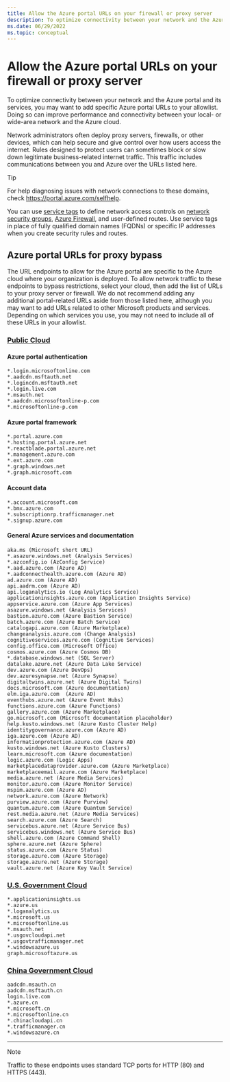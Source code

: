 ```yaml
---
title: Allow the Azure portal URLs on your firewall or proxy server
description: To optimize connectivity between your network and the Azure portal and its services, we recommend you add these URLs to your allowlist.
ms.date: 06/29/2022
ms.topic: conceptual
---
```


# Allow the Azure portal URLs on your firewall or proxy server

To optimize connectivity between your network and the Azure portal and its services, you may want to add specific Azure portal URLs to your allowlist. Doing so can improve performance and connectivity between your local- or wide-area network and the Azure cloud.

Network administrators often deploy proxy servers, firewalls, or other devices, which can help secure and give control over how users access the internet. Rules designed to protect users can sometimes block or slow down legitimate business-related internet traffic. This traffic includes communications between you and Azure over the URLs listed here.

> [!TIP]
> For help diagnosing issues with network connections to these domains, check https://portal.azure.com/selfhelp.

You can use [service tags](../virtual-network/service-tags-overview.md) to define network access controls on [network security groups](../virtual-network/network-security-groups-overview.md), [Azure Firewall](../firewall/service-tags.md), and user-defined routes. Use service tags in place of fully qualified domain names (FQDNs) or specific IP addresses when you create security rules and routes.

## Azure portal URLs for proxy bypass

The URL endpoints to allow for the Azure portal are specific to the Azure cloud where your organization is deployed. To allow network traffic to these endpoints to bypass restrictions, select your cloud, then add the list of URLs to your proxy server or firewall. We do not recommend adding any additional portal-related URLs aside from those listed here, although you may want to add URLs related to other Microsoft products and services. Depending on which services you use, you may not need to include all of these URLs in your allowlist.

### [Public Cloud](#tab/public-cloud)

#### Azure portal authentication

```
*.login.microsoftonline.com
*.aadcdn.msftauth.net
*.logincdn.msftauth.net
*.login.live.com
*.msauth.net
*.aadcdn.microsoftonline-p.com
*.microsoftonline-p.com
```

#### Azure portal framework

```
*.portal.azure.com
*.hosting.portal.azure.net
*.reactblade.portal.azure.net
*.management.azure.com
*.ext.azure.com
*.graph.windows.net
*.graph.microsoft.com
```

#### Account data

```
*.account.microsoft.com
*.bmx.azure.com
*.subscriptionrp.trafficmanager.net
*.signup.azure.com
```
 
#### General Azure services and documentation

```
aka.ms (Microsoft short URL)
*.asazure.windows.net (Analysis Services)
*.azconfig.io (AzConfig Service)
*.aad.azure.com (Azure AD)
*.aadconnecthealth.azure.com (Azure AD)
ad.azure.com (Azure AD)
api.aadrm.com (Azure AD)
api.loganalytics.io (Log Analytics Service)
applicationinsights.azure.com (Application Insights Service)
appservice.azure.com (Azure App Services)
asazure.windows.net (Analysis Services)
bastion.azure.com (Azure Bastion Service)
batch.azure.com (Azure Batch Service)
catalogapi.azure.com (Azure Marketplace)
changeanalysis.azure.com (Change Analysis)
cognitiveservices.azure.com (Cognitive Services)
config.office.com (Microsoft Office)
cosmos.azure.com (Azure Cosmos DB)
*.database.windows.net (SQL Server)
datalake.azure.net (Azure Data Lake Service)
dev.azure.com (Azure DevOps)
dev.azuresynapse.net (Azure Synapse)
digitaltwins.azure.net (Azure Digital Twins)
docs.microsoft.com (Azure documentation)
elm.iga.azure.com  (Azure AD)
eventhubs.azure.net (Azure Event Hubs)
functions.azure.com (Azure Functions)
gallery.azure.com (Azure Marketplace)
go.microsoft.com (Microsoft documentation placeholder)
help.kusto.windows.net (Azure Kusto Cluster Help)
identitygovernance.azure.com (Azure AD)
iga.azure.com (Azure AD)
informationprotection.azure.com (Azure AD)
kusto.windows.net (Azure Kusto Clusters)
learn.microsoft.com (Azure documentation)
logic.azure.com (Logic Apps)
marketplacedataprovider.azure.com (Azure Marketplace)
marketplaceemail.azure.com (Azure Marketplace)
media.azure.net (Azure Media Services)
monitor.azure.com (Azure Monitor Service)
mspim.azure.com (Azure AD)
network.azure.com (Azure Network)
purview.azure.com (Azure Purview)
quantum.azure.com (Azure Quantum Service)
rest.media.azure.net (Azure Media Services)
search.azure.com (Azure Search)
servicebus.azure.net (Azure Service Bus)
servicebus.windows.net (Azure Service Bus)
shell.azure.com (Azure Command Shell)
sphere.azure.net (Azure Sphere)
status.azure.com (Azure Status)
storage.azure.com (Azure Storage)
storage.azure.net (Azure Storage)
vault.azure.net (Azure Key Vault Service)
```

### [U.S. Government Cloud](#tab/us-government-cloud)

```
*.applicationinsights.us
*.azure.us
*.loganalytics.us
*.microsoft.us
*.microsoftonline.us
*.msauth.net
*.usgovcloudapi.net
*.usgovtrafficmanager.net
*.windowsazure.us
graph.microsoftazure.us
```

### [China Government Cloud](#tab/china-government-cloud)

```
aadcdn.msauth.cn
aadcdn.msftauth.cn
login.live.com
*.azure.cn
*.microsoft.cn
*.microsoftonline.cn
*.chinacloudapi.cn
*.trafficmanager.cn
*.windowsazure.cn
```

---

> [!NOTE]
> Traffic to these endpoints uses standard TCP ports for HTTP (80) and HTTPS (443).